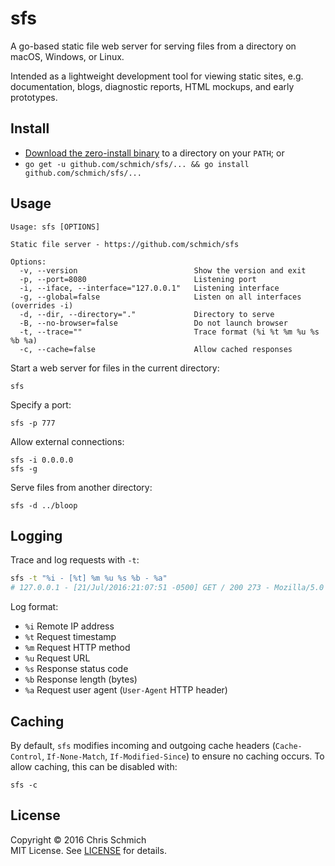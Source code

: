 # sfs

A go-based static file web server for serving files from a directory on macOS, Windows, or Linux.

Intended as a lightweight development tool for viewing static sites, e.g. documentation, blogs, diagnostic reports, HTML mockups, and early prototypes.

## Install

- [Download the zero-install binary](https://github.com/schmich/sfs/releases) to a directory on your `PATH`; or
- `go get -u github.com/schmich/sfs/... && go install github.com/schmich/sfs/...`

## Usage

```
Usage: sfs [OPTIONS]

Static file server - https://github.com/schmich/sfs

Options:
  -v, --version                          Show the version and exit
  -p, --port=8080                        Listening port
  -i, --iface, --interface="127.0.0.1"   Listening interface
  -g, --global=false                     Listen on all interfaces (overrides -i)
  -d, --dir, --directory="."             Directory to serve
  -B, --no-browser=false                 Do not launch browser
  -t, --trace=""                         Trace format (%i %t %m %u %s %b %a)
  -c, --cache=false                      Allow cached responses
```

Start a web server for files in the current directory:

```
sfs
```

Specify a port:

```
sfs -p 777
```

Allow external connections:

```
sfs -i 0.0.0.0
sfs -g
```

Serve files from another directory:

```
sfs -d ../bloop
```

## Logging

Trace and log requests with `-t`:

```bash
sfs -t "%i - [%t] %m %u %s %b - %a"
# 127.0.0.1 - [21/Jul/2016:21:07:51 -0500] GET / 200 273 - Mozilla/5.0 (Windows NT 10.0; WOW64) AppleWebKit/537.36 (KHTML, like Gecko) Chrome/51.0.2704.103 Safari/537.36 
```

Log format:

- `%i` Remote IP address
- `%t` Request timestamp
- `%m` Request HTTP method
- `%u` Request URL
- `%s` Response status code
- `%b` Response length (bytes)
- `%a` Request user agent (`User-Agent` HTTP header)

## Caching

By default, `sfs` modifies incoming and outgoing cache headers (`Cache-Control`, `If-None-Match`, `If-Modified-Since`) to ensure no caching occurs. To allow caching, this can be disabled with:

```
sfs -c
```

## License

Copyright &copy; 2016 Chris Schmich
<br />
MIT License. See [LICENSE](LICENSE) for details.

